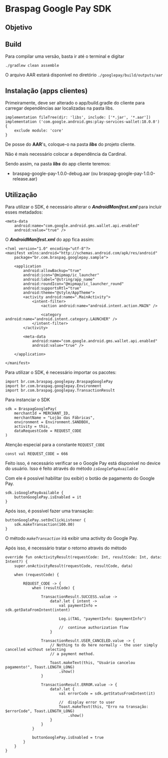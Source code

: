 # Braspag Google Pay SDK

## Objetivo


## Build

Para compilar uma versão, basta ir até o terminal e digitar
 
 ```
 ./gradlew clean assemble
 ```

O arquivo AAR estará disponível no diretório `./googlepay/build/outputs/aar`


## Instalação (apps clientes)

Primeiramente, deve ser alterado o app/build.gradle do cliente para carregar dependências aar localizadas na pasta libs.

```
implementation fileTree(dir: 'libs', include: ['*.jar', '*.aar'])
implementation ('com.google.android.gms:play-services-wallet:18.0.0') {
    exclude module: 'core'
}
```

De posse do **AAR**'s, coloque-o na pasta ***libs*** do projeto cliente.

Não é mais necessário colocar a dependência da Cardinal.

Sendo assim, na pasta ***libs*** do app cliente teremos:

- braspag-google-pay-1.0.0-debug.aar (ou braspag-google-pay-1.0.0-release.aar)


## Utilização

Para utilizar o SDK, é necessário alterar o ***AndroidManifest.xml*** para incluir esses metadados:

```
<meta-data
    android:name="com.google.android.gms.wallet.api.enabled"
    android:value="true" />
```

O ***AndroidManifest.xml*** do app fica assim:

```
<?xml version="1.0" encoding="utf-8"?>
<manifest xmlns:android="http://schemas.android.com/apk/res/android"
    package="br.com.braspag.googlepay.sample">

    <application
        android:allowBackup="true"
        android:icon="@mipmap/ic_launcher"
        android:label="@string/app_name"
        android:roundIcon="@mipmap/ic_launcher_round"
        android:supportsRtl="true"
        android:theme="@style/AppTheme">
        <activity android:name=".MainActivity">
            <intent-filter>
                <action android:name="android.intent.action.MAIN" />

                <category android:name="android.intent.category.LAUNCHER" />
            </intent-filter>
        </activity>

        <meta-data
            android:name="com.google.android.gms.wallet.api.enabled"
            android:value="true" />

    </application>

</manifest>
```

Para utilizar o SDK, é necessário importar os pacotes:

```
import br.com.braspag.googlepay.BraspagGooglePay
import br.com.braspag.googlepay.Environment
import br.com.braspag.googlepay.TransactionResult
```

Para instanciar o SDK

```
sdk = BraspagGooglePay(
    merchantId = MERCHANT_ID,
    merchantName = "Lojão das Fábricas",
    environment = Environment.SANDBOX,
    activity = this,
    dataRequestCode = REQUEST_CODE
)
```

Atenção especial para a constante `REQUEST_CODE`
 
```
const val REQUEST_CODE = 666
```

Feito isso, é necessário verificar se o Google Pay está disponível no device do usuário.
Isso é feito através do método *`isGooglePayAvailable`*

Com ele é possível habilitar (ou exibir) o botão de pagamento do Google Pay.

```
sdk.isGooglePayAvailable {
    buttonGooglePay.isEnabled = it
}
```

Após isso, é possível fazer uma transação:

```
buttonGooglePay.setOnClickListener {
    sdk.makeTransaction(100.00)
}
```

O método *`makeTransaction`* irá exibir uma activity do Google Pay.

Após isso, é necessário tratar o retorno através do método

```
override fun onActivityResult(requestCode: Int, resultCode: Int, data: Intent?) {
    super.onActivityResult(requestCode, resultCode, data)

    when (requestCode) {

        REQUEST_CODE -> {
            when (resultCode) {

                TransactionResult.SUCCESS.value ->
                    data?.let { intent ->
                        val paymentInfo = sdk.getDataFromIntent(intent)

                        Log.i(TAG, "paymentInfo: $paymentInfo")

                        //  continue authorization flow
                    }

                TransactionResult.USER_CANCELED.value -> {
                    // Nothing to do here normally - the user simply cancelled without selecting
                    // a payment method.

                    Toast.makeText(this, "Usuário cancelou pagamento!", Toast.LENGTH_LONG)
                        .show()
                }

                TransactionResult.ERROR.value -> {
                    data?.let {
                        val errorCode = sdk.getStatusFromIntent(it)

                        //  display error to user
                        Toast.makeText(this, "Erro na transação: $errorCode", Toast.LENGTH_LONG)
                            .show()
                    }
                }
            }

            buttonGooglePay.isEnabled = true
        }
    }
}
```